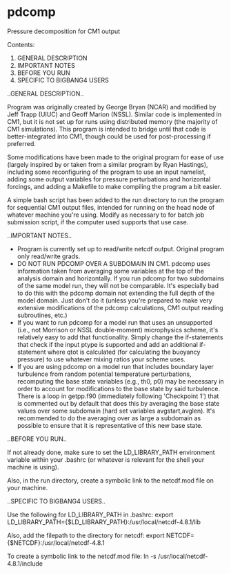 # pdcomp
Pressure decomposition for CM1 output

Contents:
1. GENERAL DESCRIPTION
2. IMPORTANT NOTES
3. BEFORE YOU RUN
4. SPECIFIC TO BIGBANG4 USERS


..GENERAL DESCRIPTION..

Program was originally created by George Bryan (NCAR) and modified by
Jeff Trapp (UIUC) and Geoff Marion (NSSL). Similar code is implemented 
in CM1, but it is not set up for runs using distributed memory 
(the majority of CM1 simulations). This program is intended to bridge 
until that code is better-integrated into CM1, though could be used 
for post-processing if preferred.

Some modifications have been made to the original program for ease
of use (largely inspired by or taken from a similar program by Ryan 
Hastings), including some reconfiguring of the program to use an input
namelist, adding some output variables for pressure perturbations
and horizontal forcings, and adding a Makefile to make compiling the
program a bit easier.

A simple bash script has been added to the run directory to run the 
program for sequential CM1 output files, intended for running on the
head node of whatever machine you're using. Modify as necessary to
for batch job submission script, if the computer used supports that
use case.


..IMPORTANT NOTES..
- Program is currently set up to read/write netcdf output. Original
  program only read/write grads.
- DO NOT RUN PDCOMP OVER A SUBDOMAIN IN CM1. pdcomp uses information
  taken from averaging some variables at the top of the analysis domain
  and horizontally. If you run pdcomp for two subdomains of the same
  model run, they will not be comparable. It's especially bad to do this
  with the pdcomp domain not extending the full depth of the model domain.
  Just don't do it (unless you're prepared to make very extensive
  modifications of the pdcomp calculations, CM1 output reading subroutines,
  etc.)
- If you want to run pdcomp for a model run that uses an unsupported
  (i.e., not Morrison or NSSL double-moment) microphysics scheme, it's 
  relatively easy to add that functionality. Simply change the if-statements
  that check if the input ptype is supported and add an additional
  if-statement where qtot is calculated (for calculating the buoyancy
  pressure) to use whatever mixing ratios your scheme uses.
- If you are using pdcomp on a model run that includes boundary layer
  turbulence from random potential temperature perturbations, recomputing 
  the base state variables (e.g., th0, p0) may be necessary in order to
  account for modifications to the base state by said turbulence. There is a 
  loop in getpp.f90 (immediately following 'Checkpoint 1') that is commented 
  out by default that does this by averaging the base state values over some 
  subdomain (hard set variables avgstart,avglen). It's recommended to do the 
  averaging over as large a subdomain as possible to ensure that it is 
  representative of this new base state.


..BEFORE YOU RUN..

If not already done, make sure to set the LD_LIBRARY_PATH environment
variable within your .bashrc (or whatever is relevant for the shell
your machine is using).

Also, in the run directory, create a symbolic link to the netcdf.mod 
file on your machine.


..SPECIFIC TO BIGBANG4 USERS..

Use the following for LD_LIBRARY_PATH in .bashrc:
export LD_LIBRARY_PATH={$LD_LIBRARY_PATH}:/usr/local/netcdf-4.8.1/lib

Also, add the filepath to the directory for netcdf:
export NETCDF={$NETCDF}:/usr/local/netcdf-4.8.1

To create a symbolic link to the netcdf.mod file:
ln -s /usr/local/netcdf-4.8.1/include 
